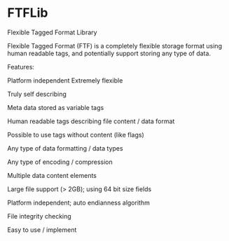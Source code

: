 FTFLib
======

Flexible Tagged Format Library

Flexible Tagged Format (FTF) is a completely flexible storage format using human readable tags, and potentially support storing any type of data.


Features:

Platform independent
Extremely flexible

Truly self describing

Meta data stored as variable tags

Human readable tags describing file content / data format

Possible to use tags without content (like flags)

Any type of data formatting / data types

Any type of encoding / compression

Multiple data content elements

Large file support (> 2GB); using 64 bit size fields

Platform independent; auto endianness algorithm

File integrity checking

Easy to use / implement
